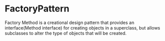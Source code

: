 # FactoryPattern
Factory Method is a creational design pattern that provides an interface(Method interface) for creating objects in a superclass, but allows subclasses to alter the type of objects that will be created.
